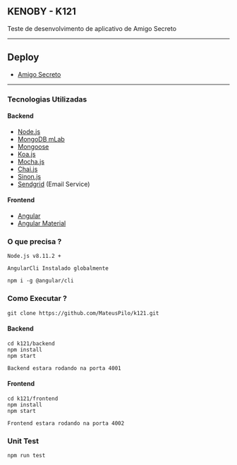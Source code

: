 ## KENOBY - K121

Teste de desenvolvimento de aplicativo de Amigo Secreto

---

## Deploy

* [Amigo Secreto](http://178.128.181.253/)

---

### Tecnologias Utilizadas

#### Backend

 * [Node.js](http://nodejs.org)
 * [MongoDB mLab](https://mlab.com/)
 * [Mongoose](http://mongoosejs.com/)
 * [Koa.js](https://koajs.com/)
 * [Mocha.js](https://mochajs.org/)
 * [Chai.js](http://chaijs.com/)
 * [Sinon.js](http://sinonjs.org/)
 * [Sendgrid](https://sendgrid.com/) (Email Service)

#### Frontend

 * [Angular](https://angular.io/)
 * [Angular Material](https://material.angular.io/)

### O que precisa ?

    Node.js v8.11.2 +
    
    AngularCli Instalado globalmente

    npm i -g @angular/cli



### Como Executar ?

	git clone https://github.com/MateusPilo/k121.git

#### Backend

    cd k121/backend
    npm install
    npm start

    Backend estara rodando na porta 4001

#### Frontend

    cd k121/frontend
    npm install
    npm start

    Frontend estara rodando na porta 4002

### Unit Test

	npm run test